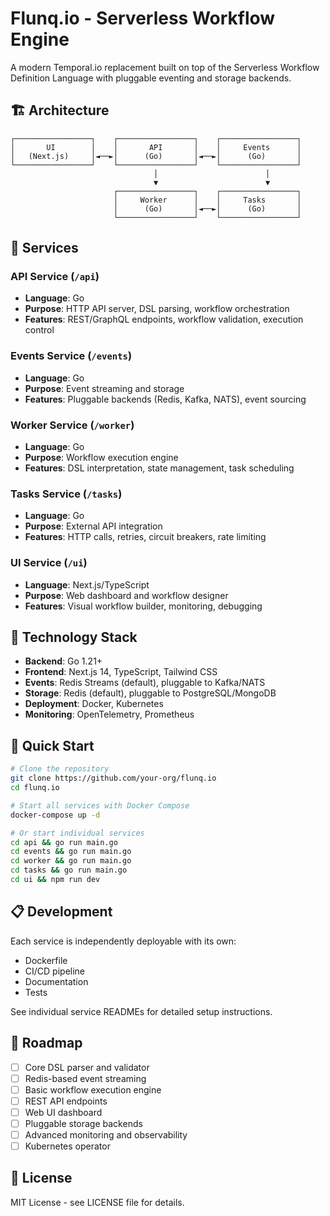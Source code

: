 # Flunq.io - Serverless Workflow Engine

A modern Temporal.io replacement built on top of the Serverless Workflow Definition Language with pluggable eventing and storage backends.

## 🏗️ Architecture

```
┌─────────────────┐    ┌─────────────────┐    ┌─────────────────┐
│       UI        │    │       API       │    │     Events      │
│   (Next.js)     │◄──►│      (Go)       │◄──►│      (Go)       │
└─────────────────┘    └─────────────────┘    └─────────────────┘
                                │                        │
                                ▼                        ▼
                       ┌─────────────────┐    ┌─────────────────┐
                       │     Worker      │    │     Tasks       │
                       │      (Go)       │◄──►│      (Go)       │
                       └─────────────────┘    └─────────────────┘
```

## 🚀 Services

### **API Service** (`/api`)
- **Language**: Go
- **Purpose**: HTTP API server, DSL parsing, workflow orchestration
- **Features**: REST/GraphQL endpoints, workflow validation, execution control

### **Events Service** (`/events`) 
- **Language**: Go
- **Purpose**: Event streaming and storage
- **Features**: Pluggable backends (Redis, Kafka, NATS), event sourcing

### **Worker Service** (`/worker`)
- **Language**: Go  
- **Purpose**: Workflow execution engine
- **Features**: DSL interpretation, state management, task scheduling

### **Tasks Service** (`/tasks`)
- **Language**: Go
- **Purpose**: External API integration
- **Features**: HTTP calls, retries, circuit breakers, rate limiting

### **UI Service** (`/ui`)
- **Language**: Next.js/TypeScript
- **Purpose**: Web dashboard and workflow designer
- **Features**: Visual workflow builder, monitoring, debugging

## 🔧 Technology Stack

- **Backend**: Go 1.21+
- **Frontend**: Next.js 14, TypeScript, Tailwind CSS
- **Events**: Redis Streams (default), pluggable to Kafka/NATS
- **Storage**: Redis (default), pluggable to PostgreSQL/MongoDB
- **Deployment**: Docker, Kubernetes
- **Monitoring**: OpenTelemetry, Prometheus

## 🚀 Quick Start

```bash
# Clone the repository
git clone https://github.com/your-org/flunq.io
cd flunq.io

# Start all services with Docker Compose
docker-compose up -d

# Or start individual services
cd api && go run main.go
cd events && go run main.go  
cd worker && go run main.go
cd tasks && go run main.go
cd ui && npm run dev
```

## 📋 Development

Each service is independently deployable with its own:
- Dockerfile
- CI/CD pipeline
- Documentation
- Tests

See individual service READMEs for detailed setup instructions.

## 🎯 Roadmap

- [ ] Core DSL parser and validator
- [ ] Redis-based event streaming
- [ ] Basic workflow execution engine
- [ ] REST API endpoints
- [ ] Web UI dashboard
- [ ] Pluggable storage backends
- [ ] Advanced monitoring and observability
- [ ] Kubernetes operator

## 📄 License

MIT License - see LICENSE file for details.
